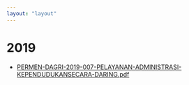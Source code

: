 ```yaml
---
layout: "layout"
---
```

# 2019
* [PERMEN-DAGRI-2019-007-PELAYANAN-ADMINISTRASI-KEPENDUDUKANSECARA-DARING.pdf](PERMEN-DAGRI-2019-007-PELAYANAN-ADMINISTRASI-KEPENDUDUKANSECARA-DARING.pdf)
